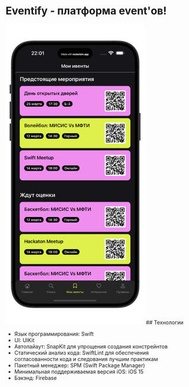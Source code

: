 # Eventify - платформа event'ов!
<img src="EventifyApp/Resources/Screens/darkTheme.jpeg" alt="Логотип" width="375" height="812">
## Технологии

- Язык программирования: Swift
- UI: UIKit
- Автолайаут: SnapKit для упрощения создания констрейнтов
- Статический анализ кода: SwiftLint для обеспечения согласованности кода и следования лучшим практикам
- Пакетный менеджер: SPM (Swift Package Manager)
- Минимальная поддерживаемая версия iOS: iOS 15
- Бэкэнд: Firebase

